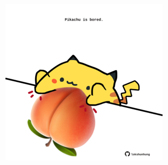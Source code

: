 <!-- built at 06/10/2022, 21:01:08 UTC -->
<p align="center">
  <img width="500" height="500" src="./ReadmeImage.svg">
</p>
